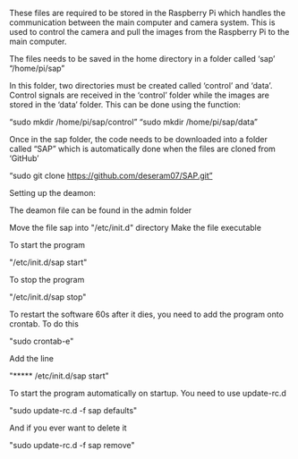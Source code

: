 These files are required to be stored in the Raspberry Pi which handles the communication 
between the main computer and camera system. This is used to control the camera and pull 
the images from the Raspberry Pi to the main computer.

The files needs to be saved in the home directory in a folder called ‘sap’
“/home/pi/sap”

In this folder, two directories must be created called ‘control’ and ‘data’. 
Control signals are received in the ‘control’ folder while the images are 
stored in the ‘data’ folder. This can be done using the function:

“sudo mkdir /home/pi/sap/control”
“sudo mkdir /home/pi/sap/data”

Once in the sap folder, the code needs to be downloaded into a folder called “SAP” 
which is automatically done when the files are cloned from ‘GitHub’

“sudo git clone https://github.com/deseram07/SAP.git”

Setting up the deamon:

The deamon file can be found in the admin folder

Move the file sap into "/etc/init.d" directory
Make the file executable

To start the program

"/etc/init.d/sap start"

To stop the program

"/etc/init.d/sap stop"

To restart the software 60s after it dies, you need to add the 
program onto crontab. To do this

"sudo crontab-e"

Add the line

"***** /etc/init.d/sap start"

To start the program automatically on startup. You need to use update-rc.d

"sudo update-rc.d -f sap defaults"

And if you ever want to delete it

"sudo update-rc.d -f sap remove"

